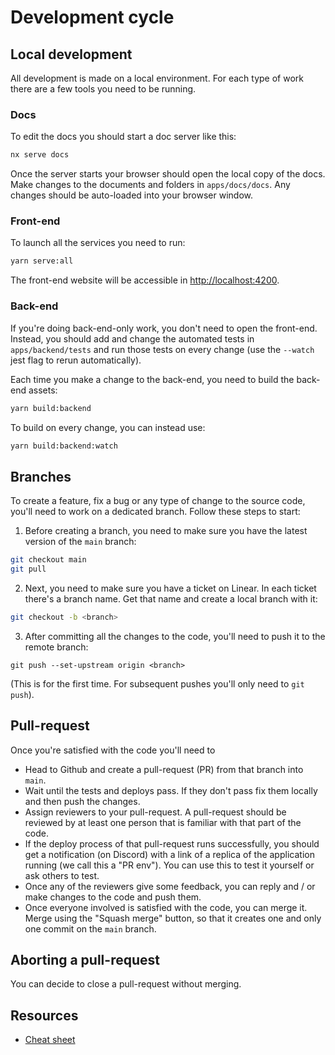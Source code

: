 # Development cycle

## Local development

All development is made on a local environment. For each type of work there are a few tools you need to be running.

### Docs

To edit the docs you should start a doc server like this:

```bash
nx serve docs
```

Once the server starts your browser should open the local copy of the docs.
Make changes to the documents and folders in `apps/docs/docs`.
Any changes should be auto-loaded into your browser window.

### Front-end

To launch all the services you need to run:

```bash
yarn serve:all
```

The front-end website will be accessible in [http://localhost:4200](http://localhost:4200).

### Back-end

If you're doing back-end-only work, you don't need to open the front-end.
Instead, you should add and change the automated tests in `apps/backend/tests` and run those tests on every change (use the `--watch` jest flag to rerun automatically).

Each time you make a change to the back-end, you need to build the back-end assets:

```bash
yarn build:backend
```

To build on every change, you can instead use:

```bash
yarn build:backend:watch
```

## Branches

To create a feature, fix a bug or any type of change to the source code, you'll need to work on a dedicated branch. Follow these steps to start:

1. Before creating a branch, you need to make sure you have the latest version of the `main` branch:

```bash
git checkout main
git pull
```

2. Next, you need to make sure you have a ticket on Linear. In each ticket there's a branch name. Get that name and create a local branch with it:

```bash
git checkout -b <branch>
```

3. After committing all the changes to the code, you'll need to push it to the remote branch:

```
git push --set-upstream origin <branch>
```

(This is for the first time. For subsequent pushes you'll only need to `git push`).

## Pull-request

Once you're satisfied with the code you'll need to

- Head to Github and create a pull-request (PR) from that branch into `main`.
- Wait until the tests and deploys pass. If they don't pass fix them locally and then push the changes.
- Assign reviewers to your pull-request. A pull-request should be reviewed by at least one person that is familiar with that part of the code.
- If the deploy process of that pull-request runs successfully, you should get a notification (on Discord) with a link of a replica of the application running (we call this a "PR env"). You can use this to test it yourself or ask others to test.
- Once any of the reviewers give some feedback, you can reply and / or make changes to the code and push them.
- Once everyone involved is satisfied with the code, you can merge it. Merge using the "Squash merge" button, so that it creates one and only one commit on the `main` branch.

## Aborting a pull-request

You can decide to close a pull-request without merging.

## Resources

- [Cheat sheet](CHEAT_SHEET.md)
